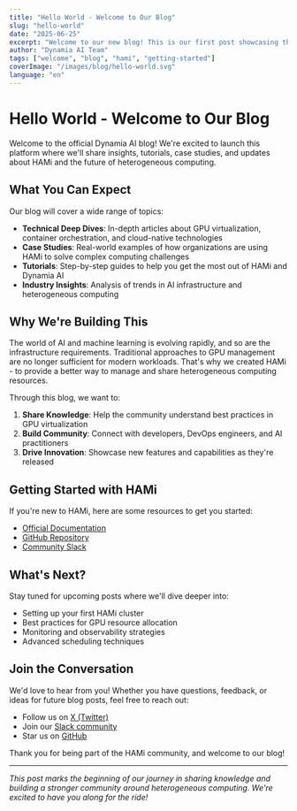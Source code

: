 ```yaml
---
title: "Hello World - Welcome to Our Blog"
slug: "hello-world"
date: "2025-06-25"
excerpt: "Welcome to our new blog! This is our first post showcasing the power of HAMi and Dynamia AI."
author: "Dynamia AI Team"
tags: ["welcome", "blog", "hami", "getting-started"]
coverImage: "/images/blog/hello-world.svg"
language: "en"
---
```


# Hello World - Welcome to Our Blog

Welcome to the official Dynamia AI blog! We're excited to launch this platform where we'll share insights, tutorials, case studies, and updates about HAMi and the future of heterogeneous computing.

## What You Can Expect

Our blog will cover a wide range of topics:

- **Technical Deep Dives**: In-depth articles about GPU virtualization, container orchestration, and cloud-native technologies
- **Case Studies**: Real-world examples of how organizations are using HAMi to solve complex computing challenges
- **Tutorials**: Step-by-step guides to help you get the most out of HAMi and Dynamia AI
- **Industry Insights**: Analysis of trends in AI infrastructure and heterogeneous computing

## Why We're Building This

The world of AI and machine learning is evolving rapidly, and so are the infrastructure requirements. Traditional approaches to GPU management are no longer sufficient for modern workloads. That's why we created HAMi - to provide a better way to manage and share heterogeneous computing resources.

Through this blog, we want to:

1. **Share Knowledge**: Help the community understand best practices in GPU virtualization
2. **Build Community**: Connect with developers, DevOps engineers, and AI practitioners
3. **Drive Innovation**: Showcase new features and capabilities as they're released

## Getting Started with HAMi

If you're new to HAMi, here are some resources to get you started:

- [Official Documentation](https://project-hami.io/docs/)
- [GitHub Repository](https://github.com/Project-HAMi/HAMi)
- [Community Slack](https://cloud-native.slack.com/archives/C07T10BU4R2)

## What's Next?

Stay tuned for upcoming posts where we'll dive deeper into:

- Setting up your first HAMi cluster
- Best practices for GPU resource allocation
- Monitoring and observability strategies
- Advanced scheduling techniques

## Join the Conversation

We'd love to hear from you! Whether you have questions, feedback, or ideas for future blog posts, feel free to reach out:

- Follow us on [X (Twitter)](https://twitter.com/projecthami)
- Join our [Slack community](https://cloud-native.slack.com/archives/C07T10BU4R2)
- Star us on [GitHub](https://github.com/Project-HAMi/HAMi)

Thank you for being part of the HAMi community, and welcome to our blog!

---

*This post marks the beginning of our journey in sharing knowledge and building a stronger community around heterogeneous computing. We're excited to have you along for the ride!* 